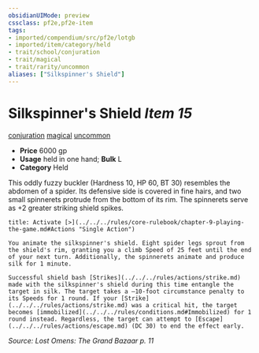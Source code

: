 ```yaml
---
obsidianUIMode: preview
cssclass: pf2e,pf2e-item
tags:
- imported/compendium/src/pf2e/lotgb
- imported/item/category/held
- trait/school/conjuration
- trait/magical
- trait/rarity/uncommon
aliases: ["Silkspinner's Shield"]
---
```

# Silkspinner's Shield *Item 15*  
[conjuration](conjuration.md)  [magical](magical.md)  [uncommon](uncommon.md)  

- **Price** 6000 gp
- **Usage** held in one hand; **Bulk** L
- **Category** Held

This oddly fuzzy buckler (Hardness 10, HP 60, BT 30) resembles the abdomen of a spider. Its defensive side is covered in fine hairs, and two small spinnerets protrude from the bottom of its rim. The spinnerets serve as +2 greater striking shield spikes.

```ad-embed-ability
title: Activate [>](../../../rules/core-rulebook/chapter-9-playing-the-game.md#Actions "Single Action")

You animate the silkspinner's shield. Eight spider legs sprout from the shield's rim, granting you a climb Speed of 25 feet until the end of your next turn. Additionally, the spinnerets animate and produce silk for 1 minute.

Successful shield bash [Strikes](../../../rules/actions/strike.md) made with the silkspinner's shield during this time entangle the target in silk. The target takes a –10-foot circumstance penalty to its Speeds for 1 round. If your [Strike](../../../rules/actions/strike.md) was a critical hit, the target becomes [immobilized](../../../rules/conditions.md#Immobilized) for 1 round instead. Regardless, the target can attempt to [Escape](../../../rules/actions/escape.md) (DC 30) to end the effect early.
```

*Source: Lost Omens: The Grand Bazaar p. 11*

